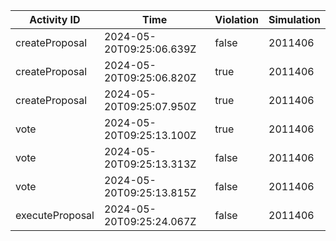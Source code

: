 | Activity ID | Time | Violation | Simulation |
| --- | --- | --- | --- |
| createProposal | 2024-05-20T09:25:06.639Z | false | 2011406 |
| createProposal | 2024-05-20T09:25:06.820Z | true | 2011406 |
| createProposal | 2024-05-20T09:25:07.950Z | true | 2011406 |
| vote | 2024-05-20T09:25:13.100Z | true | 2011406 |
| vote | 2024-05-20T09:25:13.313Z | false | 2011406 |
| vote | 2024-05-20T09:25:13.815Z | false | 2011406 |
| executeProposal | 2024-05-20T09:25:24.067Z | false | 2011406 |